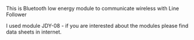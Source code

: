 This is Bluetooth low energy module to communicate wireless with Line Follower

I used module JDY-08 - if you are interested about the modules please find data sheets in internet.